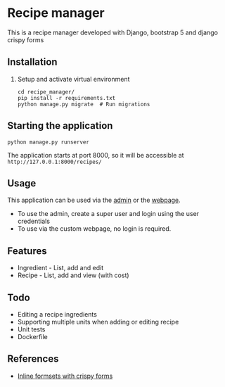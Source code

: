 # Recipe manager

This is a recipe manager developed with Django, bootstrap 5 and django crispy forms

## Installation

1. Setup and activate virtual environment

       cd recipe_manager/
       pip install -r requirements.txt
       python manage.py migrate  # Run migrations


## Starting the application

    python manage.py runserver

The application starts at port 8000, so it will be accessible at `http://127.0.0.1:8000/recipes/`

## Usage

This application can be used via the [admin](/admin/recipes) or the [webpage](/recipes/).

* To use the admin, create a super user and login using the user credentials
* To use via the custom webpage, no login is required.

## Features

* Ingredient - List, add and edit 
* Recipe - List, add and view (with cost)

## Todo

* Editing a recipe ingredients
* Supporting multiple units when adding or editing recipe
* Unit tests
* Dockerfile


## References

* [Inline formsets with crispy forms](https://dev.to/zxenia/django-inline-formsets-with-class-based-views-and-crispy-forms-14o6)
